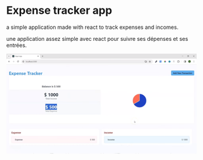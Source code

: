 # Expense tracker app

a simple application made with react to track expenses and incomes.

une application assez simple avec react pour suivre ses dépenses et ses entrées.

![screenshots of the project](./expense%20tracker.png)

